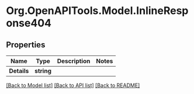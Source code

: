 
# Org.OpenAPITools.Model.InlineResponse404

## Properties

Name | Type | Description | Notes
------------ | ------------- | ------------- | -------------
**Details** | **string** |  | 

[[Back to Model list]](../README.md#documentation-for-models)
[[Back to API list]](../README.md#documentation-for-api-endpoints)
[[Back to README]](../README.md)

